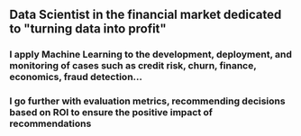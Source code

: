 ## Data Scientist in the financial market dedicated to **"turning data into profit"**
### I apply Machine Learning to the development, deployment, and monitoring of cases such as credit risk, churn, finance, economics, fraud detection...
### I go further with evaluation metrics, recommending decisions based on ROI to ensure the positive impact of recommendations
